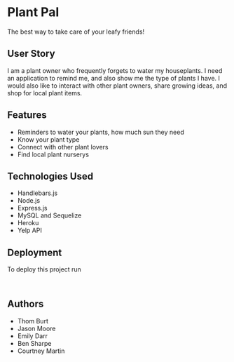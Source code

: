 # Plant Pal
The best way to take care of your leafy friends!

## User Story
I am a plant owner who frequently forgets to water my houseplants. I need an application to remind me, and also show me the type of plants I have.
I would also like to interact with other plant owners, share growing ideas, and shop for local plant items.

## Features
- Reminders to water your plants, how much sun they need
- Know your plant type
- Connect with other plant lovers
- Find local plant nurserys

## Technologies Used
- Handlebars.js
- Node.js
- Express.js
- MySQL and Sequelize
- Heroku
- Yelp API

## Deployment

To deploy this project run

```bash
  
```



## Authors

- Thom Burt
- Jason Moore
- Emily Darr
- Ben Sharpe
- Courtney Martin